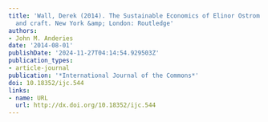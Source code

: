 ```yaml
---
title: 'Wall, Derek (2014). The Sustainable Economics of Elinor Ostrom: Commons, contestation
  and craft. New York &amp; London: Routledge'
authors:
- John M. Anderies
date: '2014-08-01'
publishDate: '2024-11-27T04:14:54.929503Z'
publication_types:
- article-journal
publication: '*International Journal of the Commons*'
doi: 10.18352/ijc.544
links:
- name: URL
  url: http://dx.doi.org/10.18352/ijc.544
---
```


